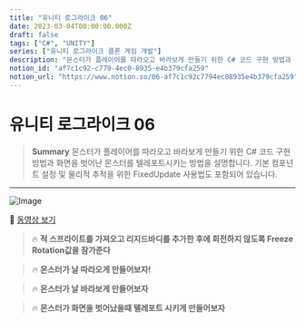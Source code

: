 ```yaml
---
title: "유니티 로그라이크 06"
date: 2023-03-04T00:00:00.000Z
draft: false
tags: ["C#", "UNITY"]
series: ["유니티 로그라이크 클론 게임 개발"]
description: "몬스터가 플레이어를 따라오고 바라보게 만들기 위한 C# 코드 구현 방법과 화면을 벗어난 몬스터를 텔레포트시키는 방법을 설명합니다. 기본 컴포넌트 설정 및 물리적 추적을 위한 FixedUpdate 사용법도 포함되어 있습니다."
notion_id: "af7c1c92-c779-4ec0-8935-e4b379cfa259"
notion_url: "https://www.notion.so/06-af7c1c92c7794ec08935e4b379cfa259"
---
```


# 유니티 로그라이크 06

> **Summary**
> 몬스터가 플레이어를 따라오고 바라보게 만들기 위한 C# 코드 구현 방법과 화면을 벗어난 몬스터를 텔레포트시키는 방법을 설명합니다. 기본 컴포넌트 설정 및 물리적 추적을 위한 FixedUpdate 사용법도 포함되어 있습니다.

---

![Image](https://prod-files-secure.s3.us-west-2.amazonaws.com/09ccd4d5-876c-4bba-bbdf-cc77a0a11257/f903ec0e-6163-487e-8867-4163a3084b94/Untitled.png?X-Amz-Algorithm=AWS4-HMAC-SHA256&X-Amz-Content-Sha256=UNSIGNED-PAYLOAD&X-Amz-Credential=ASIAZI2LB466RICPRYDU%2F20250724%2Fus-west-2%2Fs3%2Faws4_request&X-Amz-Date=20250724T081139Z&X-Amz-Expires=3600&X-Amz-Security-Token=IQoJb3JpZ2luX2VjEAAaCXVzLXdlc3QtMiJHMEUCIQC3x45%2BQCkrc0un%2F548xBj5GOWtmwJd%2FHnVpstK52F7uAIgBWidxBpvJ5ucm5gMxwThbcb2fQsEFbZnLOhdfl7ytN4q%2FwMIKRAAGgw2Mzc0MjMxODM4MDUiDL93Rrp8pJnXf4rEBircA15CNeLZghW4HtNJLvArfFOjb5VCiQryYL14vOg73wxV0HAiRjHcQk4JdNdJeSWbp%2FKyWjtl1%2FWBIA%2Box0eQOKpwHD73x53GnozilwrabNen0ZW1jG%2Fjqdd1sm8fmIZSRiuhxRgD5CNbZjIsA69ZnccJ3BcLnv2Tzz33Vc6wBYx9wQ%2BhwD92V6qwNxvKsFMqfFXMEA5OL2ijlh%2BMNUGkk%2ByUput3aeEFDPmfd%2FonO7rRCA4xmz50pJAUTTYDpE%2B4BpPRvi6qFLm9qYHvNdqBZpJZ2izfe5lR7UMZCh4u%2FlysF0WBFhUUeooiThlU5I4VVP%2BDtgdBMtt1Y1BV6DzFLgauVL2tAgf9Od%2BO9s5dajKTJXyUQhyGPSftIcvGCP0bUCQORuN%2BN2TsftCxThBBFxh9HMyPnlrGs03Z8iv2YEhbch0Lict5IHGg8nqGgSM7nYQNrTLLZMH14OQJ4X%2FcABrLMG6wxIsoIWyHLpFtLoa5KERhzH9%2FqVYO5uAnifH1EOqhnZ%2FfufVqurAlbLxR2SvHlBgdTuPYNQ92IZRrXrW0wyaK%2Fsk9bghd5apl82yaT6ctJgvlFWWF72X16A4txY03QeTgrFO2oK1x1KmQblKbWUupFKfjLLgZ%2F3hXMPjOh8QGOqUB1eX%2BYIbh6QiJqivtE6%2BdSHewSY%2Fkj8nzy5VRv8H0ve%2BOD%2B7tSjrKxt1KP6lU5FZpXPFwltaEYWfvi%2BC7RPq3jPeb38UlcW9qHzutrxfhAYiCwfok0xz9DfySQj0MheqxZ6umberl5v4H0%2BSysqvwxNtMG8V3eZf%2FXSNsCqpBA8MJw3SKJ3kBX2rlSvpJoW0ZZz1jsN8OSGetgCVtMZx6zHcT2FJ4&X-Amz-Signature=cdcdce50d0ef70344399745a52ace138ae6dbbbe554027f4b2437dd9b634a1e3&X-Amz-SignedHeaders=host&x-amz-checksum-mode=ENABLED&x-id=GetObject)

🎥 [동영상 보기](https://www.youtube.com/watch?v=0aUCu1BcZxs&list=PLO-mt5Iu5TeZF8xMHqtT_DhAPKmjF6i3x&index=7)

> 🔥 **적 스프라이트를 가져오고 리지드바디를 추가한 후에 회전하지 않도록 Freeze Rotation값을 잠가준다**

> 🔥 **몬스터가 날 따라오게 만들어보자!**

> 🔥 **몬스터가 날 바라보게 만들어보자**

> 🔥 **몬스터가 화면을 벗어났을때  텔레포트 시키게 만들어보자**

